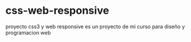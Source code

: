 # css-web-responsive
proyecto css3 y web responsive
es un proyecto de mi curso para diseño y programacion web

